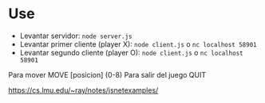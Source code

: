 # Use

- Levantar servidor: ```node server.js```
- Levantar primer cliente (player X): ```node client.js``` o ```nc localhost 58901```
- Levantar segundo cliente (player O): ```node client.js``` o ```nc localhost 58901```

Para mover MOVE [posicion] (0-8)
Para salir del juego QUIT

https://cs.lmu.edu/~ray/notes/jsnetexamples/
